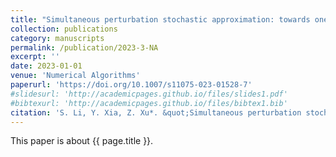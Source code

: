 ```yaml
---
title: "Simultaneous perturbation stochastic approximation: towards one-measurement per iteration"
collection: publications
category: manuscripts
permalink: /publication/2023-3-NA
excerpt: ''
date: 2023-01-01
venue: 'Numerical Algorithms'
paperurl: 'https://doi.org/10.1007/s11075-023-01528-7'
#slidesurl: 'http://academicpages.github.io/files/slides1.pdf'
#bibtexurl: 'http://academicpages.github.io/files/bibtex1.bib'
citation: 'S. Li, Y. Xia, Z. Xu*. &quot;Simultaneous perturbation stochastic approximation: towards one-measurement per iteration.&quot; <i>Numerical Algorithms</i>. 94:1085-1101, 2023. https://doi.org/10.1007/s11075-023-01528-7.'
---
```


This paper is about {{ page.title }}.
